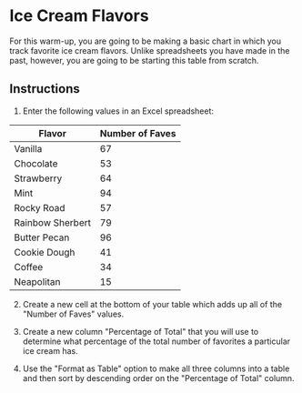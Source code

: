 # Ice Cream Flavors

For this warm-up, you are going to be making a basic chart in which you track favorite ice cream flavors. Unlike spreadsheets you have made in the past, however, you are going to be starting this table from scratch.

## Instructions

1. Enter the following values in an Excel spreadsheet:

| Flavor           | Number of Faves |
| ---------------- | --------------- |
| Vanilla          | 67              |
| Chocolate        | 53              |
| Strawberry       | 64              |
| Mint             | 94              |
| Rocky Road       | 57              |
| Rainbow Sherbert | 79              |
| Butter Pecan     | 96              |
| Cookie Dough     | 41              |
| Coffee           | 34              |
| Neapolitan       | 15              |

2. Create a new cell at the bottom of your table which adds up all of the "Number of Faves" values.

3. Create a new column "Percentage of Total" that you will use to determine what percentage of the total number of favorites a particular ice cream has.

4. Use the "Format as Table" option to make all three columns into a table and then sort by descending order on the "Percentage of Total" column.
